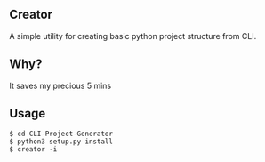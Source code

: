 ## Creator
A simple utility for creating basic python project structure from CLI.

## Why? 
It saves my precious 5 mins

## Usage
```
$ cd CLI-Project-Generator
$ python3 setup.py install
$ creator -i
```
